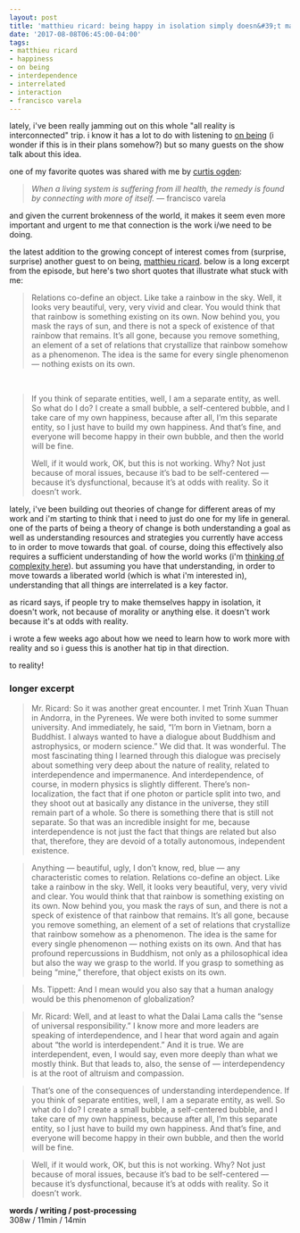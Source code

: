 ```yaml
---
layout: post
title: 'matthieu ricard: being happy in isolation simply doesn&#39;t make sense'
date: '2017-08-08T06:45:00-04:00'
tags:
- matthieu ricard
- happiness
- on being
- interdependence
- interrelated
- interaction
- francisco varela
--- 
```


lately, i've been really jamming out on this whole "all reality is interconnected" trip. i know it has a lot to do with listening to [on being](https://onbeing.org/) (i wonder if this is in their plans somehow?) but so many guests on the show talk about this idea. 

one of my favorite quotes was shared with me by [curtis ogden](http://interactioninstitute.org/author/curtis/):

> *When a living system is suffering from ill health, the remedy is found by connecting with more of itself.* — francisco varela

and given the current brokenness of the world, it makes it seem even more important and urgent to me that connection is the work i/we need to be doing.

the latest addition to the growing concept of interest comes from (surprise, surprise) another guest to on being, [matthieu ricard](https://onbeing.org/programs/matthieu-ricard-happiness-as-human-flourishing-jul2017/). below is a long excerpt from the episode, but here's two short quotes that illustrate what stuck with me:

> Relations co-define an object. Like take a rainbow in the sky. Well, it looks very beautiful, very, very vivid and clear. You would think that that rainbow is something existing on its own. Now behind you, you mask the rays of sun, and there is not a speck of existence of that rainbow that remains. It’s all gone, because you remove something, an element of a set of relations that crystallize that rainbow somehow as a phenomenon. The idea is the same for every single phenomenon — nothing exists on its own.

&nbsp;

> If you think of separate entities, well, I am a separate entity, as well. So what do I do? I create a small bubble, a self-centered bubble, and I take care of my own happiness, because after all, I’m this separate entity, so I just have to build my own happiness. And that’s fine, and everyone will become happy in their own bubble, and then the world will be fine.
> 
> Well, if it would work, OK, but this is not working. Why? Not just because of moral issues, because it’s bad to be self-centered — because it’s dysfunctional, because it’s at odds with reality. So it doesn’t work.

lately, i've been building out theories of change for different areas of my work and i'm starting to think that i need to just do one for my life in general. one of the parts of being a theory of change is both understanding a goal as well as understanding resources and strategies you currently have access to in order to move towards that goal. of course, doing this effectively also requires a sufficient understanding of how the world works (i'm [thinking of complexity here](2017/07/31/intro-to-complex-systems/)). but assuming you have that understanding, in order to move towards a liberated world (which is what i'm interested in), understanding that all things are interrelated is a key factor. 

as ricard says, if people try to make themselves happy in isolation, it doesn't work, not because of morality or anything else. it doesn't work because it's at odds with reality. 

i wrote a few weeks ago about how we need to learn how to work more with reality and so i guess this is another hat tip in that direction. 

to reality!

### longer excerpt

> Mr. Ricard: So it was another great encounter. I met Trinh Xuan Thuan in Andorra, in the Pyrenees. We were both invited to some summer university. And immediately, he said, “I’m born in Vietnam, born a Buddhist. I always wanted to have a dialogue about Buddhism and astrophysics, or modern science.” We did that. It was wonderful. The most fascinating thing I learned through this dialogue was precisely about something very deep about the nature of reality, related to interdependence and impermanence. And interdependence, of course, in modern physics is slightly different. There’s non-localization, the fact that if one photon or particle split into two, and they shoot out at basically any distance in the universe, they still remain part of a whole. So there is something there that is still not separate. So that was an incredible insight for me, because interdependence is not just the fact that things are related but also that, therefore, they are devoid of a totally autonomous, independent existence.

> Anything — beautiful, ugly, I don’t know, red, blue — any characteristic comes to relation. Relations co-define an object. Like take a rainbow in the sky. Well, it looks very beautiful, very, very vivid and clear. You would think that that rainbow is something existing on its own. Now behind you, you mask the rays of sun, and there is not a speck of existence of that rainbow that remains. It’s all gone, because you remove something, an element of a set of relations that crystallize that rainbow somehow as a phenomenon. The idea is the same for every single phenomenon — nothing exists on its own. And that has profound repercussions in Buddhism, not only as a philosophical idea but also the way we grasp to the world. If you grasp to something as being “mine,” therefore, that object exists on its own.

> Ms. Tippett: And I mean would you also say that a human analogy would be this phenomenon of globalization?

> Mr. Ricard: Well, and at least to what the Dalai Lama calls the “sense of universal responsibility.” I know more and more leaders are speaking of interdependence, and I hear that word again and again about “the world is interdependent.” And it is true. We are interdependent, even, I would say, even more deeply than what we mostly think. But that leads to, also, the sense of — interdependency is at the root of altruism and compassion.

> That’s one of the consequences of understanding interdependence. If you think of separate entities, well, I am a separate entity, as well. So what do I do? I create a small bubble, a self-centered bubble, and I take care of my own happiness, because after all, I’m this separate entity, so I just have to build my own happiness. And that’s fine, and everyone will become happy in their own bubble, and then the world will be fine.

> Well, if it would work, OK, but this is not working. Why? Not just because of moral issues, because it’s bad to be self-centered — because it’s dysfunctional, because it’s at odds with reality. So it doesn’t work.

<!-- hyperlink bank -->

**words / writing / post-processing**  
308w / 11min / 14min